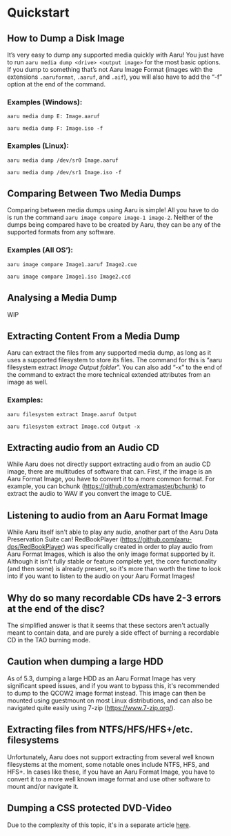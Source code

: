 # Quickstart

## How to Dump a Disk Image

It’s very easy to dump any supported media quickly with Aaru! You just have to
run `aaru media dump <drive> <output image>` for the most basic options. If you dump to something that’s not Aaru Image
Format (images with the extensions `.aaruformat`, `.aaruf`, and `.aif`), you will also have to add the “-f” option at the end
of the command.

### Examples (Windows):

`aaru media dump E: Image.aaruf`

`aaru media dump F: Image.iso -f`

### Examples (Linux):

`aaru media dump /dev/sr0 Image.aaruf`

`aaru media dump /dev/sr1 Image.iso -f`

## Comparing Between Two Media Dumps

Comparing between media dumps using Aaru is simple! All you have to do is run the
command `aaru image compare image-1 image-2`. Neither of the dumps being compared have to be created by Aaru, they can
be any of the supported formats from any software.

### Examples (All OS’):

`aaru image compare Image1.aaruf Image2.cue`

`aaru image compare Image1.iso Image2.ccd`

## Analysing a Media Dump

WIP

## Extracting Content From a Media Dump

Aaru can extract the files from any supported media dump, as long as it uses a supported filesystem to store its files.
The command for this is “aaru filesystem extract *Image* *Output folder*”. You can also add “-x” to the end of the
command to extract the more technical extended attributes from an image as well.

### Examples:

`aaru filesystem extract Image.aaruf Output`

`aaru filesystem extract Image.ccd Output -x`

## Extracting audio from an Audio CD

While Aaru does not directly support extracting audio from an audio CD image, there are multitudes of software that can. First, if the image is an Aaru Format Image, you have to convert it to a more common format. For example, you can bchunk (https://github.com/extramaster/bchunk) to extract the audio to WAV if you convert the image to CUE.



## Listening to audio from an Aaru Format Image

While Aaru itself isn't able to play any audio, another part of the Aaru Data Preservation Suite can! RedBookPlayer (https://github.com/aaru-dps/RedBookPlayer) was specifically created in order to play audio from Aaru Format Images, which is also the only image format supported by it. Although it isn't fully stable or feature complete yet, the core functionality (and then some) is already present, so it's more than worth the time to look into if you want to listen to the audio on your Aaru Format Images!

 

## Why do so many recordable CDs have 2-3 errors at the end of the disc?

The simplified answer is that it seems that these sectors aren't actually meant to contain data, and are purely a side effect of burning a recordable CD in the TAO burning mode.



## Caution when dumping a large HDD

As of 5.3, dumping a large HDD as an Aaru Format Image has very significant speed issues, and if you want to bypass this, it's recommended to dump to the QCOW2 image format instead. This image can then be mounted using guestmount on most Linux distributions, and can also be navigated quite easily using 7-zip (https://www.7-zip.org/).



## Extracting files from NTFS/HFS/HFS+/etc. filesystems

Unfortunately, Aaru does not support extracting from several well known filesystems at the moment, some notable ones include NTFS, HFS, and HFS+. In cases like these, if you have an Aaru Format Image, you have to convert it to a more well known image format and use other software to mount and/or navigate it. 



## Dumping a CSS protected DVD-Video

Due to the complexity of this topic, it's in a separate article [here](faq/dump-css.md).
